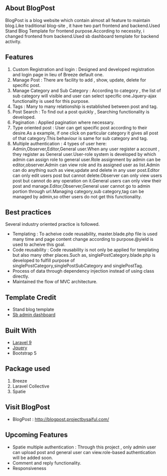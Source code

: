## About BlogPost

BlogPost is a blog website which contain almost all feature to maintain blog.Like traditional blog-site , it have two part frontend and backend.Used Stand Blog
Template for frontend purpose.According to necessity, i changed frontend from backend.Used sb dashboard template for backend activity.

## Features

1. Custom Registration and login : Designed and developed registration and login page in lieu of Breeze default one.
2. Manage Post : There are facility to add , show, update, delete for specific post.
3. Manage Category and Sub Category : According to category , the list of sub category will visible and user can select specific one.Jquery-ajax functionality is used for this purpose.
4. Tags : Many to many relationship is established between post and tag.
5. Post Search : To find out a post quickly , Searching functionality is developed.
6. Pagination : Applied pagination where necessary.
7. Type oriented post : User can get specific post according to their desire.As a example, if one click on particular category it gives all post of that category.This behaviour is same for sub category and tag.
9. Multiple authentication : 4 types of user here: Admin,Observer,Editor,General user.When any user register a account , they register as General user.User-role system is developed by which admin can assign role to general user.Role assignment by admin can be editor,observer.Admin can view role and its assigned user as list.Admin can do anything such as view,update and delete in any user post.Editor can only edit users post but cannot delete.Observer can only view users post but cannot do any operation on it.General users can only view their post and manage.Editor,Observer,General user cannot go to admin portion through url.Managing category,sub category,tag can be managed by admin,so other users do not get this functionality.

## Best practices

Several industry oriented practice is followed.
- Templating : To acheive code reusability, master.blade.php file is used many time and page content change according to purpose.@yield is used to acheive this goal.
- Code reusability : Code reusability is not only be applied for templating but also many other places.Such as, singlePostCategory.blade.php is developed to fulfill purpose of singlePostCategory,singlePostSubCategory and singlePostTag.
- Process of data through dependency injection instead of using class directly.
- Maintained the flow of MVC architecture. 


## Template Credit
- Stand blog template
- [Sb admin dashboard](https://startbootstrap.com/previews/sb-admin)

## Built With

* [Laravel 9](https://laravel.com/docs/9.x)
* [Jquery](https://jquery.com/)
* Bootstrap 5

## Package used
1. Breeze
2. Laravel Collective
3. Spatie

## Visit BlogPost
- BlogPost : http://blogpost.projectbysaiful.com/

## Upcoming Features
- Spatie multiple authentication : Through this project , only admin user can upload post and general user can view.role-based authentication will be added soon.
- Comment and reply functionality.
- Responsiveness
